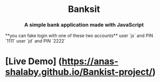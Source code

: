 <h1 align="center"> Banksit </h1>
<h3 align="center"> A simple bank application made with JavaScript</h3>
**you can fake login with one of these two accounts**
user `js` and PIN `1111`
user `jd` and PIN `2222`

# [Live Demo] (https://anas-shalaby.github.io/Bankist-project/)
